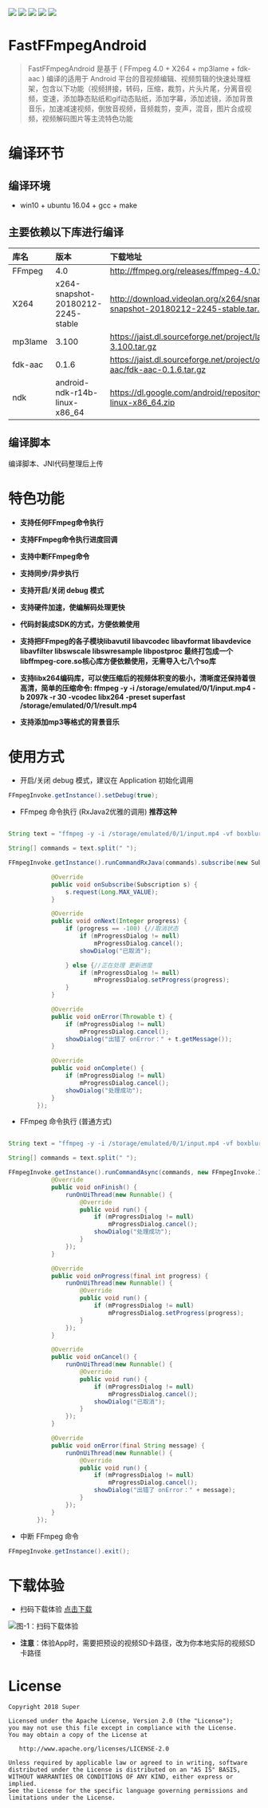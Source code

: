 [![](https://img.shields.io/badge/minSdkVersion-15-green.svg)](https://developer.android.google.cn)
[![](https://img.shields.io/badge/FFmpeg-4.0-yellow.svg)](http://ffmpeg.org/releases/ffmpeg-4.0.tar.bz2)
[![](https://img.shields.io/badge/X264-20180212.2245-red.svg)](http://download.videolan.org/x264/snapshots/x264-snapshot-20180212-2245-stable.tar.bz2)
[![](https://img.shields.io/badge/mp3lame-3.100-blue.svg)](https://jaist.dl.sourceforge.net/project/lame/lame/3.100/lame-3.100.tar.gz)
[![](https://img.shields.io/badge/fdkaac-0.1.6-orange.svg)](https://jaist.dl.sourceforge.net/project/opencore-amr/fdk-aac/fdk-aac-0.1.6.tar.gz)


# FastFFmpegAndroid

>FastFFmpegAndroid 是基于 ( FFmpeg 4.0 + X264 + mp3lame + fdk-aac ) 编译的适用于 Android 平台的音视频编辑、视频剪辑的快速处理框架，包含以下功能（视频拼接，转码，压缩，裁剪，片头片尾，分离音视频，变速，添加静态贴纸和gif动态贴纸，添加字幕，添加滤镜，添加背景音乐，加速减速视频，倒放音视频，音频裁剪，变声，混音，图片合成视频，视频解码图片等主流特色功能

# 编译环节

## 编译环境
  * win10 + ubuntu 16.04 + gcc + make 

## 主要依赖以下库进行编译

| 库名        | 版本    |  下载地址  |
| :--------   | :-----   | :---- |
| FFmpeg        | 4.0      |   http://ffmpeg.org/releases/ffmpeg-4.0.tar.bz2    |
| X264        | x264-snapshot-20180212-2245-stable      |   http://download.videolan.org/x264/snapshots/x264-snapshot-20180212-2245-stable.tar.bz2    |
| mp3lame        | 3.100      |   https://jaist.dl.sourceforge.net/project/lame/lame/3.100/lame-3.100.tar.gz    |
| fdk-aac        | 0.1.6      |   https://jaist.dl.sourceforge.net/project/opencore-amr/fdk-aac/fdk-aac-0.1.6.tar.gz    |
| ndk        | android-ndk-r14b-linux-x86_64      |   https://dl.google.com/android/repository/android-ndk-r14b-linux-x86_64.zip  |


## 编译脚本
编译脚本、JNI代码整理后上传

# 特色功能

* **支持任何FFmpeg命令执行**

* **支持FFmpeg命令执行进度回调**

* **支持中断FFmpeg命令**

* **支持同步/异步执行**

* **支持开启/关闭 debug 模式**

* **支持硬件加速，使编解码处理更快**

* **代码封装成SDK的方式，方便依赖使用**

* **支持把FFmpeg的各子模块libavutil 
libavcodec 
libavformat 
libavdevice 
libavfilter 
libswscale 
libswresample 
libpostproc 最终打包成一个libffmpeg-core.so核心库方便依赖使用，无需导入七八个so库**

* **支持libx264编码库，可以使压缩后的视频体积变的极小，清晰度还保持着很高清，简单的压缩命令: ffmpeg -y -i /storage/emulated/0/1/input.mp4 -b 2097k -r 30 -vcodec libx264 -preset superfast /storage/emulated/0/1/result.mp4**

* **支持添加mp3等格式的背景音乐**


# 使用方式

* 开启/关闭 debug 模式，建议在 Application 初始化调用

```java
FFmpegInvoke.getInstance().setDebug(true);
```

* FFmpeg 命令执行 (RxJava2优雅的调用)  **推荐这种**

```java

String text = "ffmpeg -y -i /storage/emulated/0/1/input.mp4 -vf boxblur=25:5 -preset superfast /storage/emulated/0/1/result.mp4";

String[] commands = text.split(" ");

FFmpegInvoke.getInstance().runCommandRxJava(commands).subscribe(new Subscriber<Integer>() {

            @Override
            public void onSubscribe(Subscription s) {
                s.request(Long.MAX_VALUE);
            }

            @Override
            public void onNext(Integer progress) {
                if (progress == -100) {//取消状态
                    if (mProgressDialog != null)
                        mProgressDialog.cancel();
                    showDialog("已取消");

                } else {//正在处理 更新进度
                    if (mProgressDialog != null)
                        mProgressDialog.setProgress(progress);
                }
            }

            @Override
            public void onError(Throwable t) {
                if (mProgressDialog != null)
                    mProgressDialog.cancel();
                showDialog("出错了 onError：" + t.getMessage());
            }

            @Override
            public void onComplete() {
                if (mProgressDialog != null)
                    mProgressDialog.cancel();
                showDialog("处理成功");
            }
        });
```


* FFmpeg 命令执行 (普通方式)

```java

String text = "ffmpeg -y -i /storage/emulated/0/1/input.mp4 -vf boxblur=25:5 -preset superfast /storage/emulated/0/1/result.mp4";

String[] commands = text.split(" ");

FFmpegInvoke.getInstance().runCommandAsync(commands, new FFmpegInvoke.IFFmpegListener() {
            @Override
            public void onFinish() {
                runOnUiThread(new Runnable() {
                    @Override
                    public void run() {
                        if (mProgressDialog != null)
                            mProgressDialog.cancel();
                        showDialog("处理成功");
                    }
                });
            }

            @Override
            public void onProgress(final int progress) {
                runOnUiThread(new Runnable() {
                    @Override
                    public void run() {
                        if (mProgressDialog != null)
                            mProgressDialog.setProgress(progress);
                    }
                });
            }

            @Override
            public void onCancel() {
                runOnUiThread(new Runnable() {
                    @Override
                    public void run() {
                        if (mProgressDialog != null)
                            mProgressDialog.cancel();
                        showDialog("已取消");
                    }
                });
            }

            @Override
            public void onError(final String message) {
                runOnUiThread(new Runnable() {
                    @Override
                    public void run() {
                        if (mProgressDialog != null)
                            mProgressDialog.cancel();
                        showDialog("出错了 onError：" + message);
                    }
                });
            }
        });
```

* 中断 FFmpeg 命令

```java
FFmpegInvoke.getInstance().exit();
```

# 下载体验

* 扫码下载体验 [点击下载](/preview/app-debug.apk)

<img src="/preview/apkQR.png" alt="图-1：扫码下载体验"></img> 

* **注意**：体验App时，需要把预设的视频SD卡路径，改为你本地实际的视频SD卡路径

# License
```text
Copyright 2018 Super

Licensed under the Apache License, Version 2.0 (the "License");
you may not use this file except in compliance with the License.
You may obtain a copy of the License at

   http://www.apache.org/licenses/LICENSE-2.0

Unless required by applicable law or agreed to in writing, software
distributed under the License is distributed on an "AS IS" BASIS,
WITHOUT WARRANTIES OR CONDITIONS OF ANY KIND, either express or implied.
See the License for the specific language governing permissions and
limitations under the License.
```
